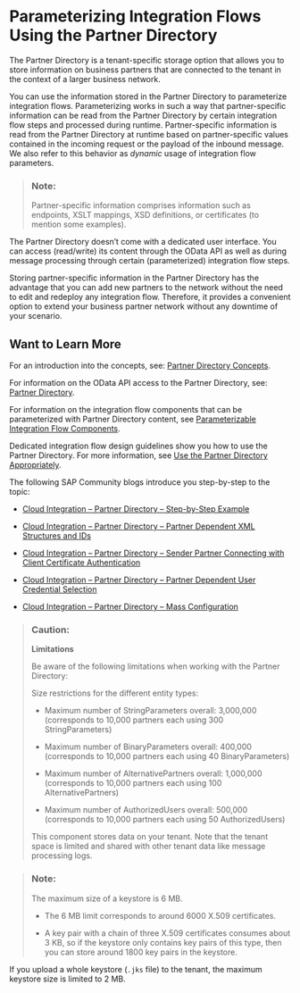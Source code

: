 <!-- loiob7812a546ab14de6aa0a7c919d8272bb -->

# Parameterizing Integration Flows Using the Partner Directory

The Partner Directory is a tenant-specific storage option that allows you to store information on business partners that are connected to the tenant in the context of a larger business network.

You can use the information stored in the Partner Directory to parameterize integration flows. Parameterizing works in such a way that partner-specific information can be read from the Partner Directory by certain integration flow steps and processed during runtime. Partner-specific information is read from the Partner Directory at runtime based on partner-specific values contained in the incoming request or the payload of the inbound message. We also refer to this behavior as *dynamic* usage of integration flow parameters.

> ### Note:  
> Partner-specific information comprises information such as endpoints, XSLT mappings, XSD definitions, or certificates \(to mention some examples\).

The Partner Directory doesn’t come with a dedicated user interface. You can access \(read/write\) its content through the OData API as well as during message processing through certain \(parameterized\) integration flow steps.

Storing partner-specific information in the Partner Directory has the advantage that you can add new partners to the network without the need to edit and redeploy any integration flow. Therefore, it provides a convenient option to extend your business partner network without any downtime of your scenario.



<a name="loiob7812a546ab14de6aa0a7c919d8272bb__section_i5k_fkn_2gb"/>

## Want to Learn More

For an introduction into the concepts, see: [Partner Directory Concepts](partner-directory-concepts-f917d6e.md).

For information on the OData API access to the Partner Directory, see: [Partner Directory](partner-directory-0fe80dc.md).

For information on the integration flow components that can be parameterized with Partner Directory content, see [Parameterizable Integration Flow Components](parameterizable-integration-flow-components-1aa4ba7.md).

Dedicated integration flow design guidelines show you how to use the Partner Directory. For more information, see [Use the Partner Directory Appropriately](use-the-partner-directory-appropriately-6e00412.md).

The following SAP Community blogs introduce you step-by-step to the topic:

-   [Cloud Integration – Partner Directory – Step-by-Step Example](https://blogs.sap.com/2017/07/25/cloud-integration-partner-directory-step-by-step-example/)

-   [Cloud Integration – Partner Directory – Partner Dependent XML Structures and IDs](https://blogs.sap.com/2017/08/22/cloud-integration-partner-directory-partner-dependent-xml-structures-and-ids/)

-   [Cloud Integration – Partner Directory – Sender Partner Connecting with Client Certificate Authentication](https://blogs.sap.com/2017/08/24/cloud-integration-partner-directory-sender-partner-connecting-with-client-certificate-authentication/)

-   [Cloud Integration – Partner Directory – Partner Dependent User Credential Selection](https://blogs.sap.com/2017/08/25/cloud-integration-partner-directory-partner-dependent-user-credential-selection/)

-   [Cloud Integration – Partner Directory – Mass Configuration](https://blogs.sap.com/2017/08/25/cloud-integration-partner-directory-mass-configuration/)




> ### Caution:  
> **Limitations**
> 
> Be aware of the following limitations when working with the Partner Directory:
> 
> Size restrictions for the different entity types:
> 
> -   Maximum number of StringParameters overall: 3,000,000 \(corresponds to 10,000 partners each using 300 StringParameters\)
> 
> -   Maximum number of BinaryParameters overall: 400,000 \(corresponds to 10,000 partners each using 40 BinaryParameters\)
> 
> -   Maximum number of AlternativePartners overall: 1,000,000 \(corresponds to 10,000 partners each using 100 AlternativePartners\)
> 
> -   Maximum number of AuthorizedUsers overall: 500,000 \(corresponds to 10,000 partners each using 50 AuthorizedUsers\)
> 
> 
> This component stores data on your tenant. Note that the tenant space is limited and shared with other tenant data like message processing logs.



> ### Note:  
> The maximum size of a keystore is 6 MB.
> 
> -   The 6 MB limit corresponds to around 6000 X.509 certificates.
> 
> -   A key pair with a chain of three X.509 certificates consumes about 3 KB, so if the keystore only contains key pairs of this type, then you can store around 1800 key pairs in the keystore.

If you upload a whole keystore \(`.jks` file\) to the tenant, the maximum keystore size is limited to 2 MB.

